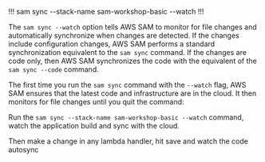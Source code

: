 !!!
sam sync --stack-name sam-workshop-basic --watch
!!!

The `sam sync --watch` option tells AWS SAM to monitor for file changes and automatically synchronize when changes are detected.
If the changes include configuration changes, AWS SAM performs a standard synchronization equivalent to the `sam sync` command.
If the changes are code only, then AWS SAM synchronizes the code with the equivalent of the `sam sync --code` command.

The first time you run the `sam sync` command with the  `--watch` flag, AWS SAM ensures that the latest code and infrastructure are in the cloud. 
It then monitors for file changes until you quit the command:

Run the `sam sync --stack-name sam-workshop-basic --watch` command, watch the application build and sync with the cloud. 

Then make a change in any lambda handler, hit save and watch the code autosync